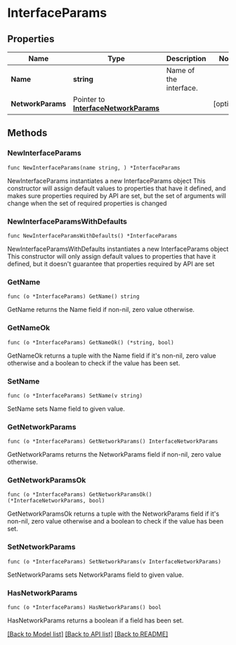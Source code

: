 # InterfaceParams

## Properties

Name | Type | Description | Notes
------------ | ------------- | ------------- | -------------
**Name** | **string** | Name of the interface. | 
**NetworkParams** | Pointer to [**InterfaceNetworkParams**](InterfaceNetworkParams.md) |  | [optional] 

## Methods

### NewInterfaceParams

`func NewInterfaceParams(name string, ) *InterfaceParams`

NewInterfaceParams instantiates a new InterfaceParams object
This constructor will assign default values to properties that have it defined,
and makes sure properties required by API are set, but the set of arguments
will change when the set of required properties is changed

### NewInterfaceParamsWithDefaults

`func NewInterfaceParamsWithDefaults() *InterfaceParams`

NewInterfaceParamsWithDefaults instantiates a new InterfaceParams object
This constructor will only assign default values to properties that have it defined,
but it doesn't guarantee that properties required by API are set

### GetName

`func (o *InterfaceParams) GetName() string`

GetName returns the Name field if non-nil, zero value otherwise.

### GetNameOk

`func (o *InterfaceParams) GetNameOk() (*string, bool)`

GetNameOk returns a tuple with the Name field if it's non-nil, zero value otherwise
and a boolean to check if the value has been set.

### SetName

`func (o *InterfaceParams) SetName(v string)`

SetName sets Name field to given value.


### GetNetworkParams

`func (o *InterfaceParams) GetNetworkParams() InterfaceNetworkParams`

GetNetworkParams returns the NetworkParams field if non-nil, zero value otherwise.

### GetNetworkParamsOk

`func (o *InterfaceParams) GetNetworkParamsOk() (*InterfaceNetworkParams, bool)`

GetNetworkParamsOk returns a tuple with the NetworkParams field if it's non-nil, zero value otherwise
and a boolean to check if the value has been set.

### SetNetworkParams

`func (o *InterfaceParams) SetNetworkParams(v InterfaceNetworkParams)`

SetNetworkParams sets NetworkParams field to given value.

### HasNetworkParams

`func (o *InterfaceParams) HasNetworkParams() bool`

HasNetworkParams returns a boolean if a field has been set.


[[Back to Model list]](../README.md#documentation-for-models) [[Back to API list]](../README.md#documentation-for-api-endpoints) [[Back to README]](../README.md)


